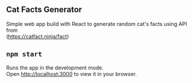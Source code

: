 ## Cat Facts Generator

Simple web app build with React to generate random cat's facts using API from\
(https://catfact.ninja/fact)

## `npm start`

Runs the app in the development mode.\
Open [http://localhost:3000](http://localhost:3000) to view it in your browser.
